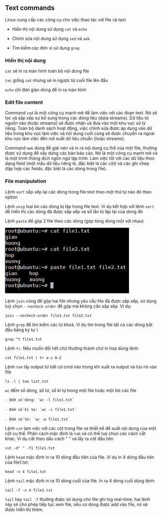 ## Text commands

Linux cung cấp các công cụ cho việc thao tác với file và text

- Hiển thị nội dung sử dụng `cat` và `echo`

- Chỉnh sửa nội dung sử dụng `sed` và `awk`

- Tìm kiếm các đơn vị sử dụng `grep`

### Hiển thị nội dung 

`cat` sẽ in ra màn hình toàn bộ nội dung file 

`tac` giống `cat` nhưng sẽ in ngược từ cuối file lên đầu

`echo` chỉ đơn giản dùng để in ra màn hình 

### Edit file content 

Command `sed` là một công cụ mạnh mẽ để làm việc với các đoạn text. Nó sẽ lọc và sắp xếp sự bổ sung trong các dòng liệu (data streams). Dữ liệu từ nguồn vào (hoặc streams) sẽ được nhận và đưa vào một khu vực xử lý riêng. Toàn bộ danh sách hoạt động, việc chỉnh sửa được áp dụng vào dữ liệu trong khu vực làm việc và nội dung cuối cùng sẽ được chuyển ra ngoài khu vực làm việc đến nơi xuất dữ liệu chuẩn (hoặc streams).

Command `awk` dùng để giải nén và in ra nội dung cụ thể của một file, thường được sử dụng để xây dựng các bản báo cáo. Nó là một công cụ mạnh mẽ và là một trình thông dịch ngôn ngữ lập trình. Làm việc tốt với các dữ liệu theo dạng field (một mẩu dữ liệu riêng lẻ, đặc biệt là các cột) và các ghi chép (tập hợp các fields, đặc biệt là các dòng trong file).

### File manipulation

Lệnh `sort` sắp xếp lại các dòng trong file text theo một thứ tự nào đó theo option

Lệnh `unig` loại bỏ các dòng bị lặp trong file text. Ví dụ kết hợp với lệnh `sort` để hiển thị các dòng đã được sắp xếp và số lần bị lặp lại của dòng đó

Lệnh `paste` để gộp 2 file theo các dòng (gộp từng dòng một với nhau)

<img src = "img/59.jpg">

Lệnh `join` cũng để gộp hai file nhưng yêu cầu file đã được sắp xếp, sử dụng tuỳ chọn `--nocheck-order` để gộp mà không cần sắp xếp. Ví dụ:

```
join --nocheck-order file1.txt file2.txt
```

Lệnh `grep` để tìm kiếm các từ khoá. Ví dụ tìm trong file tất cả các dòng bắt đầu bằng ký tự `t`

```
grep ^t file1.txt
```

Lệnh `tr`. Nếu muốn đổi hết chữ thường thành chữ in hoa dùng lệnh:

```
cat file1.txt | tr a-z A-Z
```

Lệnh `tee` lấy output từ bất cứ cmd nào trong khi xuất ra output và lưu nó vào file 

```
ls -l | tee list.txt
```

`wc` đếm số dòng, số từ, số kí tự trong một file hoặc một list các file 

	- Đếm số dòng: `wc -l file1.txt`
	
	- Đếm số kí tự: `wc -c file1.txt`
	
	- Đếm số từ: `wc -w file1.txt` 
	
Lệnh `cut` làm việc với các cột trong file và thiết kế để xuất nội dung của một cột cụ thế. Phân cách mặc định là `tab` và có thể tuỳ chọn các cách cắt khác. Ví dụ cắt theo dấu cách " " và lấy ra cột đầu tiên

```
cut -d" " -f1 file1.txt
```

Lệnh `head` mặc định in ra 10 dòng đầu tiên của file. Ví dụ in 4 dòng đầu tiên của file1.txt:

```
head -n 4 file1.txt 
```

Lệnh `tail` mặc định in ra 10 dòng cuối của file. In ra 4 dòng cuối dùng lệnh: 

```
tail -f -n 4 file1.txt
```

`tail` hay `tail -f` thường được sử dụng cho file ghi log real-time, hai lệnh này sẽ cho phép tiếp tục xem file, nếu có dòng được add vào file, nó sẽ được hiển thị thêm.
